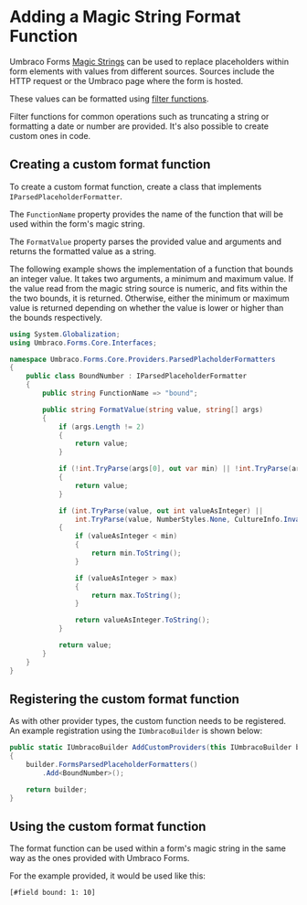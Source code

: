 # Adding a Magic String Format Function

Umbraco Forms [Magic Strings](../magic-strings.md) can be used to replace placeholders within form elements with values from different sources. Sources include the HTTP request or the Umbraco page where the form is hosted.

These values can be formatted using [filter functions](../magic-strings.md#formatting-magic-strings).

Filter functions for common operations such as truncating a string or formatting a date or number are provided.  It's also possible to create custom ones in code.

## Creating a custom format function

To create a custom format function, create a class that implements `IParsedPlaceholderFormatter`.

The `FunctionName` property provides the name of the function that will be used within the form's magic string.

The `FormatValue` property parses the provided value and arguments and returns the formatted value as a string.

The following example shows the implementation of a function that bounds an integer value.  It takes two arguments, a minimum and maximum value.  If the value read from the magic string source is numeric, and fits within the the two bounds, it is returned.  Otherwise, either the minimum or maximum value is returned depending on whether the value is lower or higher than the bounds respectively.

```csharp
using System.Globalization;
using Umbraco.Forms.Core.Interfaces;

namespace Umbraco.Forms.Core.Providers.ParsedPlacholderFormatters
{
    public class BoundNumber : IParsedPlaceholderFormatter
    {
        public string FunctionName => "bound";

        public string FormatValue(string value, string[] args)
        {
            if (args.Length != 2)
            {
                return value;
            }

            if (!int.TryParse(args[0], out var min) || !int.TryParse(args[1], out var max))
            {
                return value;
            }

            if (int.TryParse(value, out int valueAsInteger) ||
                int.TryParse(value, NumberStyles.None, CultureInfo.InvariantCulture, out valueAsInteger))
            {
                if (valueAsInteger < min)
                {
                    return min.ToString();
                }

                if (valueAsInteger > max)
                {
                    return max.ToString();
                }

                return valueAsInteger.ToString();
            }

            return value;
        }
    }
}
```

## Registering the custom format function

As with other provider types, the custom function needs to be registered. An example registration using the `IUmbracoBuilder` is shown below:

```csharp
public static IUmbracoBuilder AddCustomProviders(this IUmbracoBuilder builder)
{
    builder.FormsParsedPlaceholderFormatters()
        .Add<BoundNumber>();

    return builder;
}
```

## Using the custom format function

The format function can be used within a form's magic string in the same way as the ones provided with Umbraco Forms.

For the example provided, it would be used like this:

```none
[#field bound: 1: 10]
```
